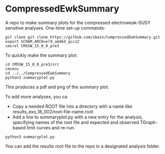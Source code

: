 # CompressedEwkSummary

A repo to make summary plots for the compressed electroweak-SUSY sensitive analyses. One-time set-up commands:
```
git clone git clone https://github.com/sbein/CompressedEwkSummary.git
export SCRAM_ARCH=el9_amd64_gcc12
cmsrel CMSSW_15_0_0_pre3
```

To quickly make the summary plot:
```
cd CMSSW_15_0_0_pre3/src
cmsenv
cd ../../CompressedEwkSummary
python3 summaryplot.py
```

This produces a pdf and png of the summary plot. 

To add more analyses, you ca
* Copy a needed ROOT file into a directory with a name like results_exo_18_002/root-file-name.root
* Add a line to summaryplot.py with a new entry for the analysis,
specifying names of the root file and expected and observed TGraph-based limit curves
and re-run. 
```
python3 summaryplot.py
```
You can add the results root file to the repo in a designated analysis folder. 

